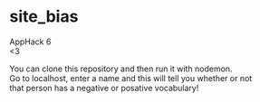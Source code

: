 # site_bias
AppHack 6  
<3  

You can clone this repository and then run it with nodemon.  
Go to localhost, enter a name and this will tell you whether or not  
that person has a negative or posative vocabulary!
